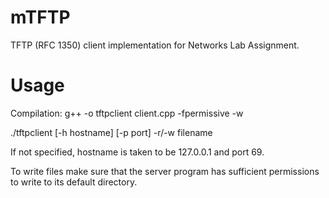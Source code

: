 mTFTP
=====

TFTP (RFC 1350) client implementation for Networks Lab Assignment.

Usage
=====

Compilation: g++ -o tftpclient client.cpp -fpermissive -w

./tftpclient [-h hostname] [-p port] -r/-w filename

If not specified, hostname is taken to be 127.0.0.1 and port 69.

To write files make sure that the server program has sufficient permissions to write to its default directory.
